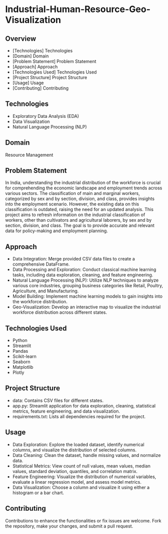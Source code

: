 # Industrial-Human-Resource-Geo-Visualization

## Overview
- [Technologies] Technologies
- [Domain] Domain
- [Problem Statement] Problem Statement
- [Approach] Approach
- [Technologies Used] Technologies Used
- [Project Structure] Project Structure
- [Usage] Usage
- [Contributing] Contributing

## Technologies
- Exploratory Data Analysis (EDA)
- Data Visualization
- Natural Language Processing (NLP)

## Domain
Resource Management

## Problem Statement
In India, understanding the industrial distribution of the workforce is crucial for comprehending the economic landscape and employment trends across various sectors. The classification of main and marginal workers, categorized by sex and by section, division, and class, provides insights into the employment scenario. However, the existing data on this classification is outdated, raising the need for an updated analysis. This project aims to refresh information on the industrial classification of workers, other than cultivators and agricultural laborers, by sex and by section, division, and class. The goal is to provide accurate and relevant data for policy-making and employment planning.

## Approach
- Data Integration: Merge provided CSV data files to create a comprehensive DataFrame.
- Data Processing and Exploration: Conduct classical machine learning tasks, including data exploration, cleaning, and feature engineering.
- Natural Language Processing (NLP): Utilize NLP techniques to analyze various core industries, grouping business categories like Retail, Poultry, Agriculture, and Manufacturing.
- Model Building: Implement machine learning models to gain insights into the workforce distribution.
- Geo-Visualization: Develop an interactive map to visualize the industrial workforce distribution across different states.

## Technologies Used
- Python
- Streamlit
- Pandas
- Scikit-learn
- Seaborn
- Matplotlib
- Plotly

## Project Structure
- data: Contains CSV files for different states.
- app.py: Streamlit application for data exploration, cleaning, statistical metrics, feature engineering, and data visualization.
- requirements.txt: Lists all dependencies required for the project.

## Usage
- Data Exploration: Explore the loaded dataset, identify numerical columns, and visualize the distribution of selected columns.
- Data Cleaning: Clean the dataset, handle missing values, and normalize data.
- Statistical Metrics: View count of null values, mean values, median values, standard deviation, quantiles, and correlation matrix.
- Feature Engineering: Visualize the distribution of numerical variables, evaluate a linear regression model, and assess model metrics.
- Data Visualization: Choose a column and visualize it using either a histogram or a bar chart.

## Contributing
Contributions to enhance the functionalities or fix issues are welcome. Fork the repository, make your changes, and submit a pull request.
